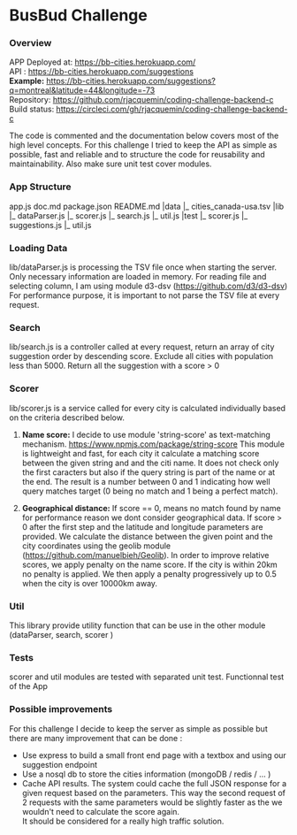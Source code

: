 BusBud Challenge
======================
### Overview
APP Deployed at: https://bb-cities.herokuapp.com/<br>
API : https://bb-cities.herokuapp.com/suggestions<br>
**Example:**  https://bb-cities.herokuapp.com/suggestions?q=montreal&latitude=44&longitude=-73
<br>
Repository:  https://github.com/rjacquemin/coding-challenge-backend-c<br>
Build status: https://circleci.com/gh/rjacquemin/coding-challenge-backend-c

The code is commented and the documentation below covers most of the high level concepts.
For this challenge I tried to keep the API as simple as possible, fast and reliable and to structure the code for reusability and maintainability.
Also make sure unit test cover modules.

### App Structure

app.js
doc.md
package.json
README.md
  |data
      |_ cities_canada-usa.tsv
  |lib
      |_ dataParser.js
      |_ scorer.js
      |_ search.js
      |_ util.js
  |test
      |_ scorer.js
      |_ suggestions.js
      |_ util.js


### Loading Data
lib/dataParser.js is processing the TSV file once when starting the server.  
Only necessary information are loaded in memory. For reading file and selecting column, I am using module d3-dsv (https://github.com/d3/d3-dsv)
For performance purpose, it is important to not parse the TSV file at every request.

### Search
lib/search.js is a controller called at every request, return an array of city suggestion order by descending score.
Exclude all cities with population less than 5000.
Return all the suggestion with a score > 0

### Scorer
lib/scorer.js is a service called for every city is calculated individually based on the criteria described below.

1. **Name score:**
 I decide to use module 'string-score' as text-matching mechanism.  https://www.npmjs.com/package/string-score
 This module is lightweight and fast, for each city it calculate a matching score between the given string and and the citi name.
 It does not check only the first caracters  but also if the query string is part of the name or at the end.
 The result is a number between 0 and 1 indicating how well query matches target (0 being no match and 1 being a perfect match).

2. **Geographical distance:**
If score == 0, means no match found by name for performance reason we dont consider geographical data.
If score > 0  after the first step and the latitude and longitude parameters are provided.
We calculate the distance between the given point and the city coordinates using the geolib module (https://github.com/manuelbieh/Geolib).
In order to improve relative scores, we apply penalty on the name score.
If the city is within 20km no penalty is applied. We then apply a penalty progressively up to 0.5 when the city is over 10000km away.  

### Util
This library provide utility function that can be use in the other module (dataParser, search, scorer )

### Tests
scorer and util modules are tested with separated unit test.
Functionnal test of the App  

### Possible improvements
For this challenge I decide to keep the server as simple as possible but there are many improvement that can be done :
  - Use express to build a small front end page with a textbox and using our suggestion endpoint
  - Use a nosql db to store the cities information (mongoDB / redis / ... )
  - Cache API results. The system could cache the full JSON response for a given request based on the parameters.
    This way the second request of 2 requests with the same parameters would be slightly faster as the we wouldn't need to calculate the score again.  
    It should be considered for a really high traffic solution.
